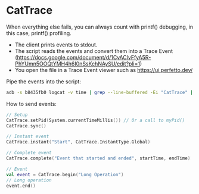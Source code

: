 # CatTrace

When everything else fails, you can always count with printf() debugging, in this case, printf() profiling.

- The client prints events to stdout.
- The script reads the events and convert them into a Trace Event (https://docs.google.com/document/d/1CvAClvFfyA5R-PhYUmn5OOQtYMH4h6I0nSsKchNAySU/edit?pli=1)
- You open the file in a Trace Event viewer such as https://ui.perfetto.dev/


Pipe the events into the script:

```bash
adb -s b8435fb0 logcat -v time | grep --line-buffered -Ei "CatTrace" | python3 cattrace.py
```

How to send events:

```kotlin
// Setup
CatTrace.setPid(System.currentTimeMillis()) // Or a call to myPid()
CatTrace.sync()        
```

```kotlin
// Instant event
CatTrace.instant("Start", CatTrace.InstantType.Global)
```

```kotlin
// Complete event
CatTrace.complete("Event that started and ended", startTime, endTime)
```

```kotlin
// Event
val event = CatTrace.begin("Long Operation")
// Long operation
event.end()
```


